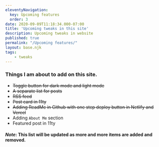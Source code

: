 ```yaml
---
eleventyNavigation:
  key: Upcoming features
  order: 3
date: 2020-09-09T11:18:34.000-07:00
title: 'Upcoming tweaks in this site'
description: Upcoming tweaks in website
published: true
permalink: "/Upcoming features/"
layout: base.njk
tags:
    - tweaks
---
```


### Things I am about to add on this site.

- ~~Toggle button for dark mode and light mode~~
- ~~A separate list for posts~~
- ~~RSS feed~~
- ~~Post card in 11ty~~
- ~~Adding ReadMe in Github with one step deploy button in Netlify and Vercel~~
- Adding `About Me` section
- Featured post in 11ty
  


#### *Note*: This list will be updated as more and more items are added and removed.
